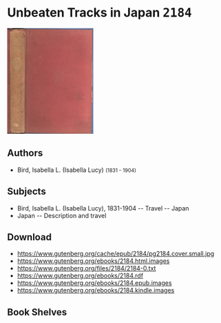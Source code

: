# Unbeaten Tracks in Japan <kbd>2184</kbd>

![](./cover.medium.jpg "")

## Authors


 - Bird, Isabella L. (Isabella Lucy) <small>(1831 - 1904)</small>

## Subjects


 - Bird, Isabella L. (Isabella Lucy), 1831-1904 -- Travel -- Japan
 - Japan -- Description and travel

## Download


 - https://www.gutenberg.org/cache/epub/2184/pg2184.cover.small.jpg
 - https://www.gutenberg.org/ebooks/2184.html.images
 - https://www.gutenberg.org/files/2184/2184-0.txt
 - https://www.gutenberg.org/ebooks/2184.rdf
 - https://www.gutenberg.org/ebooks/2184.epub.images
 - https://www.gutenberg.org/ebooks/2184.kindle.images

## Book Shelves


